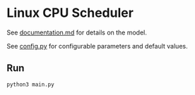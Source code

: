 # Linux CPU Scheduler

See [documentation.md](./documentation.md) for details on the model.

See [config.py](./config.py) for configurable parameters and default values.

## Run
```bash
python3 main.py
```